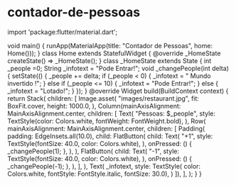 # contador-de-pessoas

import 'package:flutter/material.dart';

void main() {
  runApp(MaterialApp(title: "Contador de Pessoas", home: Home()));
}
class Home extends StatefulWidget {
  @override
  _HomeState createState() => _HomeState();
}
class _HomeState extends State<Home> {
  int _people =0;
  String _infotext = "Pode Entrar!";
  void _changePeople(int delta){
    setState(() {
      _people += delta;
      if (_people < 0) {
        _infotext = " Mundo invertido !";
      } else if (_people <= 10) {
        _infotext = "Pode Entrar!";
      } else {
        _infotext = "Lotado!";
      }
    });
  }
  @override
  Widget build(BuildContext context) {
    return Stack(
      children: <Widget>[
        Image.asset(
          "images/restaurant.jpg",
          fit: BoxFit.cover,
          height: 1000.0,
        ),
        Column(mainAxisAlignment: MainAxisAlignment.center, children: <Widget>[
          Text(
            "Pessoas: $_people",
            style: TextStyle(color: Colors.white, fontWeight: FontWeight.bold),
          ),
          Row(
            mainAxisAlignment: MainAxisAlignment.center,
            children: <Widget>[
              Padding(
                padding: EdgeInsets.all(10.0),
                child: FlatButton(
                  child: Text(
                    "+1",
                    style: TextStyle(fontSize: 40.0, color: Colors.white),
                  ),
                  onPressed: () {
                    _changePeople(1);
                  },
                ),
              ),
              FlatButton(
                child: Text(
                  "-1",
                  style: TextStyle(fontSize: 40.0, color: Colors.white),
                ),
                onPressed: () {
                  _changePeople(-1);
                },
              ),
            ],
          ),
          Text(
            _infotext,
            style: TextStyle(
                color: Colors.white,
                fontStyle: FontStyle.italic,
                fontSize: 30.0),
          )
        ]),
      ],
    );
  }
}
